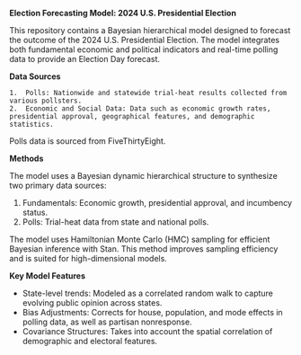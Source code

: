 **Election Forecasting Model: 2024 U.S. Presidential Election**

This repository contains a Bayesian hierarchical model designed to forecast the outcome of the 2024 U.S. Presidential Election. The model integrates both fundamental economic and political indicators and real-time polling data to provide an Election Day forecast.


**Data Sources**

	1.	Polls: Nationwide and statewide trial-heat results collected from various pollsters.
	2.	Economic and Social Data: Data such as economic growth rates, presidential approval, geographical features, and demographic statistics.

Polls data is sourced from FiveThirtyEight.

**Methods**

The model uses a Bayesian dynamic hierarchical structure to synthesize two primary data sources:
1. Fundamentals: Economic growth, presidential approval, and incumbency status.
2. Polls: Trial-heat data from state and national polls.

The model uses Hamiltonian Monte Carlo (HMC) sampling for efficient Bayesian inference with Stan. This method improves sampling efficiency and is suited for high-dimensional models.

**Key Model Features**

- State-level trends: Modeled as a correlated random walk to capture evolving public opinion across states.
- Bias Adjustments: Corrects for house, population, and mode effects in polling data, as well as partisan nonresponse.
- Covariance Structures: Takes into account the spatial correlation of demographic and electoral features.
